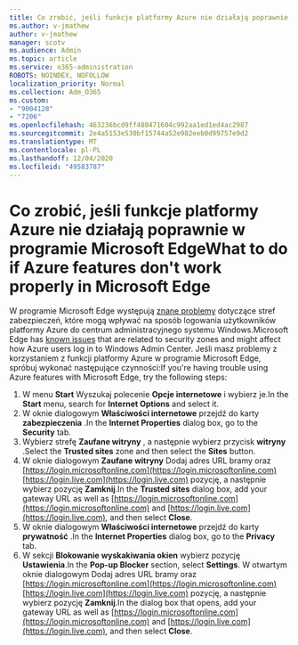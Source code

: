 ```yaml
---
title: Co zrobić, jeśli funkcje platformy Azure nie działają poprawnie w programie Microsoft Edge
ms.author: v-jmathew
author: v-jmathew
manager: scotv
ms.audience: Admin
ms.topic: article
ms.service: o365-administration
ROBOTS: NOINDEX, NOFOLLOW
localization_priority: Normal
ms.collection: Adm_O365
ms.custom:
- "9004128"
- "7206"
ms.openlocfilehash: 463236bcd9ff480471604c992aa1ed1ed4ac2987
ms.sourcegitcommit: 2e4a5153e530bf15744a52e982eeb0d99757e9d2
ms.translationtype: MT
ms.contentlocale: pl-PL
ms.lasthandoff: 12/04/2020
ms.locfileid: "49583787"
---
```

# <a name="what-to-do-if-azure-features-dont-work-properly-in-microsoft-edge"></a><span data-ttu-id="fc91d-102">Co zrobić, jeśli funkcje platformy Azure nie działają poprawnie w programie Microsoft Edge</span><span class="sxs-lookup"><span data-stu-id="fc91d-102">What to do if Azure features don't work properly in Microsoft Edge</span></span>

<span data-ttu-id="fc91d-103">W programie Microsoft Edge występują [znane problemy](https://go.microsoft.com/fwlink/?linkid=2140608) dotyczące stref zabezpieczeń, które mogą wpływać na sposób logowania użytkowników platformy Azure do centrum administracyjnego systemu Windows.</span><span class="sxs-lookup"><span data-stu-id="fc91d-103">Microsoft Edge has [known issues](https://go.microsoft.com/fwlink/?linkid=2140608) that are related to security zones and might affect how Azure users log in to Windows Admin Center.</span></span> <span data-ttu-id="fc91d-104">Jeśli masz problemy z korzystaniem z funkcji platformy Azure w programie Microsoft Edge, spróbuj wykonać następujące czynności:</span><span class="sxs-lookup"><span data-stu-id="fc91d-104">If you're having trouble using Azure features with Microsoft Edge, try the following steps:</span></span>

1. <span data-ttu-id="fc91d-105">W menu **Start** Wyszukaj polecenie **Opcje internetowe** i wybierz je.</span><span class="sxs-lookup"><span data-stu-id="fc91d-105">In the **Start** menu, search for **Internet Options** and select it.</span></span>
2. <span data-ttu-id="fc91d-106">W oknie dialogowym **Właściwości internetowe** przejdź do karty **zabezpieczenia** .</span><span class="sxs-lookup"><span data-stu-id="fc91d-106">In the **Internet Properties** dialog box, go to the **Security** tab.</span></span>
3. <span data-ttu-id="fc91d-107">Wybierz strefę **Zaufane witryny** , a następnie wybierz przycisk **witryny** .</span><span class="sxs-lookup"><span data-stu-id="fc91d-107">Select the **Trusted sites** zone and then select the **Sites** button.</span></span>
4. <span data-ttu-id="fc91d-108">W oknie dialogowym **Zaufane witryny** Dodaj adres URL bramy oraz [https://login.microsoftonline.com](https://login.microsoftonline.com) [https://login.live.com](https://login.live.com) pozycję, a następnie wybierz pozycję **Zamknij**.</span><span class="sxs-lookup"><span data-stu-id="fc91d-108">In the **Trusted sites** dialog box, add your gateway URL as well as [https://login.microsoftonline.com](https://login.microsoftonline.com) and [https://login.live.com](https://login.live.com), and then select **Close**.</span></span>
5. <span data-ttu-id="fc91d-109">W oknie dialogowym **Właściwości internetowe** przejdź do karty **prywatność** .</span><span class="sxs-lookup"><span data-stu-id="fc91d-109">In the **Internet Properties** dialog box, go to the **Privacy** tab.</span></span>
6. <span data-ttu-id="fc91d-110">W sekcji **Blokowanie wyskakiwania okien** wybierz pozycję **Ustawienia**.</span><span class="sxs-lookup"><span data-stu-id="fc91d-110">In the **Pop-up Blocker** section, select **Settings**.</span></span> <span data-ttu-id="fc91d-111">W otwartym oknie dialogowym Dodaj adres URL bramy oraz [https://login.microsoftonline.com](https://login.microsoftonline.com) [https://login.live.com](https://login.live.com) pozycję, a następnie wybierz pozycję **Zamknij**.</span><span class="sxs-lookup"><span data-stu-id="fc91d-111">In the dialog box that opens, add your gateway URL as well as [https://login.microsoftonline.com](https://login.microsoftonline.com) and [https://login.live.com](https://login.live.com), and then select **Close**.</span></span>
